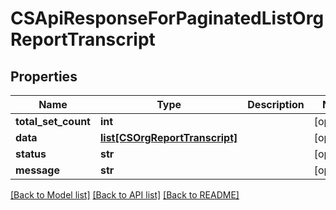 # CSApiResponseForPaginatedListOrgReportTranscript

## Properties
Name | Type | Description | Notes
------------ | ------------- | ------------- | -------------
**total_set_count** | **int** |  | [optional] 
**data** | [**list[CSOrgReportTranscript]**](CSOrgReportTranscript.md) |  | [optional] 
**status** | **str** |  | [optional] 
**message** | **str** |  | [optional] 

[[Back to Model list]](../README.md#documentation-for-models) [[Back to API list]](../README.md#documentation-for-api-endpoints) [[Back to README]](../README.md)


